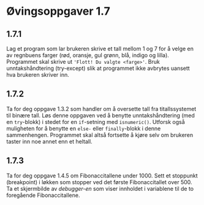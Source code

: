 # Øvingsoppgaver 1.7

## 1.7.1 
Lag et program som lar brukeren skrive et tall mellom 1 og 7 for å velge en av regnbuens farger (rød, oransje, gul grønn, blå, indigo og lilla). Programmet skal skrive ut ``'Flott! Du valgte <farge>'``. Bruk unntakshåndtering (try-except) slik at programmet ikke avbrytes uansett hva brukeren skriver inn.

## 1.7.2
Ta for deg oppgave 1.3.2 som handler om å oversette tall fra titallssystemet til binære tall. Løs denne oppgaven ved å benytte unntakshåndtering (med en ``try``-blokk) i stedet for en ``if``-setning med ``isnumeric()``. Utforsk også muligheten for å benytte en ``else-`` eller ``finally``-blokk i denne sammenhengen. Programmet skal altså fortsette å kjøre selv om brukeren taster inn noe annet enn et heltall.

## 1.7.3
Ta for deg oppgave 1.4.5 om Fibonaccitallene under 1000. Sett et stoppunkt (breakpoint) i løkken som stopper ved det første Fibonaccitallet over 500. Ta et skjermbilde av *debugger-en* som viser innholdet i variablene til de to foregående Fibonaccitallene.